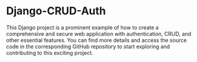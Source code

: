 # Django-CRUD-Auth
This Django project is a prominent example of how to create a comprehensive and secure web application with authentication, CRUD, and other essential features. You can find more details and access the source code in the corresponding GitHub repository to start exploring and contributing to this exciting project.
